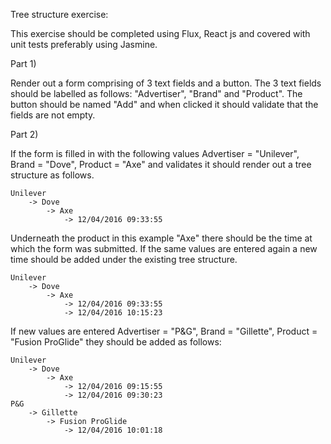 Tree structure exercise:

This exercise should be completed using Flux, React js and covered with unit tests preferably using Jasmine.

Part 1)

Render out a form comprising of 3 text fields and a button. The 3 text fields should be labelled as follows: "Advertiser", "Brand" and "Product". The button should be named "Add" and when clicked it should validate that the fields are not empty.

Part 2)

If the form is filled in with the following values Advertiser = "Unilever", Brand = "Dove", Product = "Axe" and validates it should render out a tree structure as follows.

```
Unilever
    -> Dove
        -> Axe
            -> 12/04/2016 09:33:55
```

Underneath the product in this example "Axe" there should be the time at which the form was submitted. If the same values are entered again a new time should be added under the existing tree structure.

```
Unilever
    -> Dove
        -> Axe
            -> 12/04/2016 09:33:55
            -> 12/04/2016 10:15:23
```
If new values are entered Advertiser = "P&G", Brand = "Gillette", Product = "Fusion ProGlide" they should be added as follows:

```
Unilever
    -> Dove
        -> Axe
            -> 12/04/2016 09:15:55
            -> 12/04/2016 09:30:23
P&G
    -> Gillette
        -> Fusion ProGlide
            -> 12/04/2016 10:01:18
```
